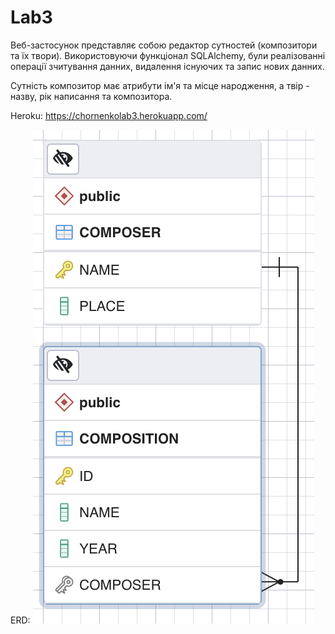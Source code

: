 # Lab3

Веб-застосунок представляє собою редактор сутностей (композитори та їх твори). Використовуючи функціонал SQLAlchemy, були реалізованні операції зчитування данних, видалення існуючих та запис нових данних. 

Сутність композитор має атрибути ім'я та місце народження, а твір - назву, рік написання та композитора.

Heroku: https://chornenkolab3.herokuapp.com/

ERD:
![Image alt](https://github.com/YuliaChornenko/db-lab3/blob/a324cfceeb3a915ffef6bc392a73f26d590da654/ERD.png)
